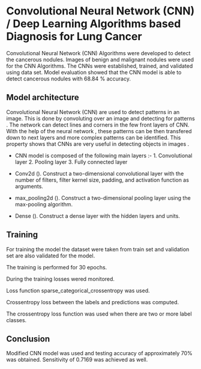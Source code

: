 # Convolutional Neural Network (CNN) / Deep Learning Algorithms based Diagnosis for Lung Cancer

Convolutional Neural Network (CNN) Algorithms were developed to detect the cancerous nodules. Images of benign and malignant nodules were used  for the CNN Algorithms. The CNNs were established, trained, and validated using data set. Model evaluation showed that the CNN model is able to detect cancerous nodules with 68.84 % accuracy.

## Model architecture

Convolutional Neural Network (CNN)   are used to detect  patterns in an image. This is done by convoluting over an image and detecting for patterns . The network can detect lines and corners in the few front layers of CNN. With the help of  the neural network ,   these patterns can be then transfered down to next layers and more complex patterns can be identified. This property shows that CNNs are very useful  in detecting objects in images . 

- CNN model is composed of the following main layers :-
      1.	Convolutional layer
      2.	Pooling layer
      3.	Fully connected layer

- Conv2d (). Construct a two-dimensional convolutional layer with the number of filters, filter kernel size, padding, and activation function as arguments.
- max_pooling2d (). Construct a two-dimensional pooling layer using the max-pooling algorithm.
- Dense (). Construct a dense layer with the hidden layers and units.

## Training
For training the model the dataset were taken from train set and validation set are also validated for the model.

The training is performed for 30 epochs.

During the training  losses wered monitored.

Loss function sparse_categorical_crossentropy was used.

Crossentropy loss between the labels and predictions was computed.

The crossentropy loss function was used when there are two or more label classes. 


## Conclusion

Modified CNN model was used and  testing accuracy of approximately 70% was obtained. Sensitivity of 0.7169 was achieved as well.

